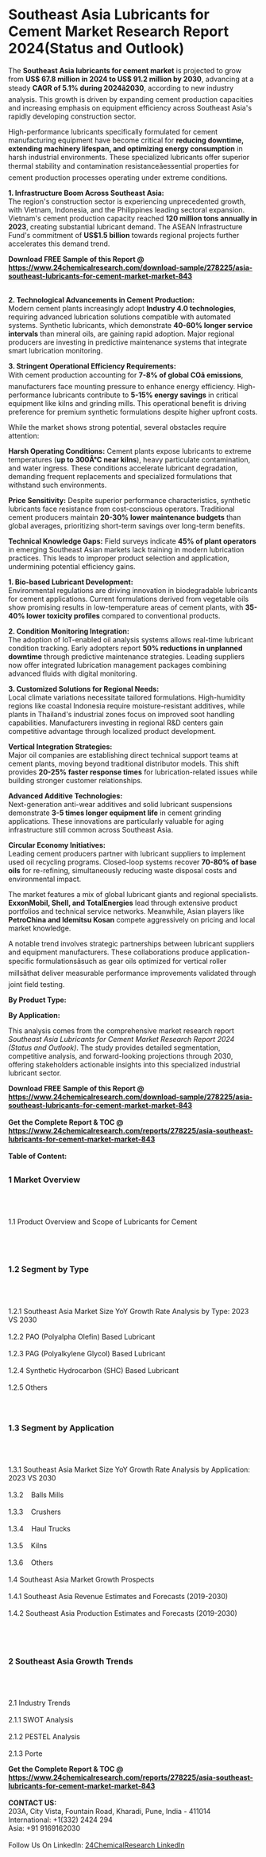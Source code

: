 <h1>Southeast Asia Lubricants for Cement Market Research Report 2024(Status and Outlook)</h1><p>The <strong>Southeast Asia lubricants for cement market</strong> is projected to grow from <strong>US$ 67.8 million in 2024 to US$ 91.2 million by 2030</strong>, advancing at a steady <strong>CAGR of 5.1% during 2024â2030</strong>, according to new industry analysis. This growth is driven by expanding cement production capacities and increasing emphasis on equipment efficiency across Southeast Asia's rapidly developing construction sector.</p><p>High-performance lubricants specifically formulated for cement manufacturing equipment have become critical for <strong>reducing downtime, extending machinery lifespan, and optimizing energy consumption</strong> in harsh industrial environments. These specialized lubricants offer superior thermal stability and contamination resistanceâessential properties for cement production processes operating under extreme conditions.</p><p><strong>1. Infrastructure Boom Across Southeast Asia:</strong><br>
The region's construction sector is experiencing unprecedented growth, with Vietnam, Indonesia, and the Philippines leading sectoral expansion. Vietnam's cement production capacity reached <strong>120 million tons annually in 2023</strong>, creating substantial lubricant demand. The ASEAN Infrastructure Fund's commitment of <strong>US$1.5 billion</strong> towards regional projects further accelerates this demand trend.</p><div><b>Download FREE Sample of this Report @ 
            <a href="https://www.24chemicalresearch.com/download-sample/278225/asia-southeast-lubricants-for-cement-market-market-843">
            https://www.24chemicalresearch.com/download-sample/278225/asia-southeast-lubricants-for-cement-market-market-843</a></b></div><br><p><strong>2. Technological Advancements in Cement Production:</strong><br>
Modern cement plants increasingly adopt <strong>Industry 4.0 technologies</strong>, requiring advanced lubrication solutions compatible with automated systems. Synthetic lubricants, which demonstrate <strong>40-60% longer service intervals</strong> than mineral oils, are gaining rapid adoption. Major regional producers are investing in predictive maintenance systems that integrate smart lubrication monitoring.</p><p><strong>3. Stringent Operational Efficiency Requirements:</strong><br>
With cement production accounting for <strong>7-8% of global COâ emissions</strong>, manufacturers face mounting pressure to enhance energy efficiency. High-performance lubricants contribute to <strong>5-15% energy savings</strong> in critical equipment like kilns and grinding mills. This operational benefit is driving preference for premium synthetic formulations despite higher upfront costs.</p><p>While the market shows strong potential, several obstacles require attention:</p><p><strong>Harsh Operating Conditions:</strong> Cement plants expose lubricants to extreme temperatures (<strong>up to 300Â°C near kilns</strong>), heavy particulate contamination, and water ingress. These conditions accelerate lubricant degradation, demanding frequent replacements and specialized formulations that withstand such environments.</p><p><strong>Price Sensitivity:</strong> Despite superior performance characteristics, synthetic lubricants face resistance from cost-conscious operators. Traditional cement producers maintain <strong>20-30% lower maintenance budgets</strong> than global averages, prioritizing short-term savings over long-term benefits.</p><p><strong>Technical Knowledge Gaps:</strong> Field surveys indicate <strong>45% of plant operators</strong> in emerging Southeast Asian markets lack training in modern lubrication practices. This leads to improper product selection and application, undermining potential efficiency gains.</p><p><strong>1. Bio-based Lubricant Development:</strong><br>
Environmental regulations are driving innovation in biodegradable lubricants for cement applications. Current formulations derived from vegetable oils show promising results in low-temperature areas of cement plants, with <strong>35-40% lower toxicity profiles</strong> compared to conventional products.</p><p><strong>2. Condition Monitoring Integration:</strong><br>
The adoption of IoT-enabled oil analysis systems allows real-time lubricant condition tracking. Early adopters report <strong>50% reductions in unplanned downtime</strong> through predictive maintenance strategies. Leading suppliers now offer integrated lubrication management packages combining advanced fluids with digital monitoring.</p><p><strong>3. Customized Solutions for Regional Needs:</strong><br>
Local climate variations necessitate tailored formulations. High-humidity regions like coastal Indonesia require moisture-resistant additives, while plants in Thailand's industrial zones focus on improved soot handling capabilities. Manufacturers investing in regional R&amp;D centers gain competitive advantage through localized product development.</p><p><strong>Vertical Integration Strategies:</strong><br>
  Major oil companies are establishing direct technical support teams at cement plants, moving beyond traditional distributor models. This shift provides <strong>20-25% faster response times</strong> for lubrication-related issues while building stronger customer relationships.</p><p><strong>Advanced Additive Technologies:</strong><br>
  Next-generation anti-wear additives and solid lubricant suspensions demonstrate <strong>3-5 times longer equipment life</strong> in cement grinding applications. These innovations are particularly valuable for aging infrastructure still common across Southeast Asia.</p><p><strong>Circular Economy Initiatives:</strong><br>
  Leading cement producers partner with lubricant suppliers to implement used oil recycling programs. Closed-loop systems recover <strong>70-80% of base oils</strong> for re-refining, simultaneously reducing waste disposal costs and environmental impact.</p><p>The market features a mix of global lubricant giants and regional specialists. <strong>ExxonMobil, Shell, and TotalEnergies</strong> lead through extensive product portfolios and technical service networks. Meanwhile, Asian players like <strong>PetroChina and Idemitsu Kosan</strong> compete aggressively on pricing and local market knowledge.</p><p>A notable trend involves strategic partnerships between lubricant suppliers and equipment manufacturers. These collaborations produce application-specific formulationsâsuch as gear oils optimized for vertical roller millsâthat deliver measurable performance improvements validated through joint field testing.</p><p><strong>By Product Type:</strong></p><p><strong>By Application:</strong></p><p>This analysis comes from the comprehensive market research report <em>Southeast Asia Lubricants for Cement Market Research Report 2024 (Status and Outlook)</em>. The study provides detailed segmentation, competitive analysis, and forward-looking projections through 2030, offering stakeholders actionable insights into this specialized industrial lubricant sector.</p><div><b>Download FREE Sample of this Report @ 
            <a href="https://www.24chemicalresearch.com/download-sample/278225/asia-southeast-lubricants-for-cement-market-market-843">
            https://www.24chemicalresearch.com/download-sample/278225/asia-southeast-lubricants-for-cement-market-market-843</a></b></div><br><div><b>Get the Complete Report & TOC @ 
            <a href="https://www.24chemicalresearch.com/reports/278225/asia-southeast-lubricants-for-cement-market-market-843">
            https://www.24chemicalresearch.com/reports/278225/asia-southeast-lubricants-for-cement-market-market-843</a></b></div><br>
            <b>Table of Content:</b><p><h2><span style="font-size:16px"><strong>1 Market Overview&nbsp;&nbsp; &nbsp;</strong></span></h2><br />
<br />
<p>1.1 Product Overview and Scope of Lubricants for Cement&nbsp;</p><br />
<br />
<h2><strong><span style="font-size:16px">1.2 Segment by Type&nbsp;&nbsp; &nbsp;</span></strong></h2><br />
<br />
<p>1.2.1 Southeast Asia Market Size YoY Growth Rate Analysis by Type: 2023 VS 2030&nbsp;&nbsp; &nbsp;<br /><br />
1.2.2 PAO (Polyalpha Olefin) Based Lubricant&nbsp;&nbsp; &nbsp;<br /><br />
1.2.3 PAG (Polyalkylene Glycol) Based Lubricant<br /><br />
1.2.4 Synthetic Hydrocarbon (SHC) Based Lubricant<br /><br />
1.2.5 Others<br /><br />
<br />
<h2><span style="font-size:16px"><strong>1.3 Segment by Application&nbsp;&nbsp;</strong></span></h2><br />
<br />
<p>1.3.1 Southeast Asia Market Size YoY Growth Rate Analysis by Application: 2023 VS 2030&nbsp;&nbsp; &nbsp;<br /><br />
1.3.2&nbsp;&nbsp; &nbsp;Balls Mills<br /><br />
1.3.3&nbsp;&nbsp; &nbsp;Crushers<br /><br />
1.3.4&nbsp;&nbsp; &nbsp;Haul Trucks<br /><br />
1.3.5&nbsp;&nbsp; &nbsp;Kilns<br /><br />
1.3.6&nbsp;&nbsp; &nbsp;Others<br /><br />
1.4 Southeast Asia Market Growth Prospects&nbsp;&nbsp; &nbsp;<br /><br />
1.4.1 Southeast Asia Revenue Estimates and Forecasts (2019-2030)&nbsp;&nbsp; &nbsp;<br /><br />
1.4.2 Southeast Asia Production Estimates and Forecasts (2019-2030)&nbsp;&nbsp;</p><br />
<br />
<h2><span style="font-size:16px"><strong>2 Southeast Asia Growth Trends&nbsp;&nbsp; &nbsp;</strong></span></h2><br />
<br />
<p>2.1 Industry Trends&nbsp;&nbsp; &nbsp;<br /><br />
2.1.1 SWOT Analysis&nbsp;&nbsp; &nbsp;<br /><br />
2.1.2 PESTEL Analysis&nbsp;&nbsp; &nbsp;<br /><br />
2.1.3 Porte</p><div><b>Get the Complete Report & TOC @ 
            <a href="https://www.24chemicalresearch.com/reports/278225/asia-southeast-lubricants-for-cement-market-market-843">
            https://www.24chemicalresearch.com/reports/278225/asia-southeast-lubricants-for-cement-market-market-843</a></b></div><br><b>CONTACT US:</b><br>
            203A, City Vista, Fountain Road, Kharadi, Pune, India - 411014<br>
            International: +1(332) 2424 294<br>
            Asia: +91 9169162030 <br><br>
            Follow Us On LinkedIn: <a href="https://www.linkedin.com/company/24chemicalresearch/">24ChemicalResearch LinkedIn</a>